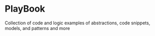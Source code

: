 # PlayBook
Collection of code and logic examples of abstractions, code snippets, models, and patterns and more
